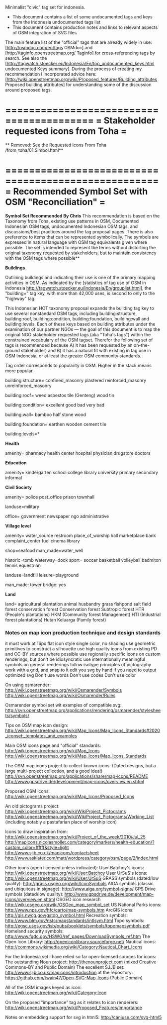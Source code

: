 

Minimalist "civic" tag set for indonesia. 

- This document contains a list of some undocumented tags and keys from the Indonesia undocumented tags list
- This document contains production notes and links to relevant aspects of OSM integration of SVG files

The main feature list of the "official" tags that are already widely in use: [http://osmdoc.com/en/tags OSMdoc] and [http://taginfo.openstreetmap.org/ Taginfo] for cross-referencing tags by search.
See also the [http://tagwatch.stoecker.eu/Indonesia/En/top_undocumented_keys.html undocumented Keys summary]. During the process of creating my recommendation I incorporated advice here: [http://wiki.openstreetmap.org/wiki/Proposed_features/Building_attributes Proposed building attributes] for understanding some of the discussion around proposed tags.


 =========================================
 = Stakeholder requested icons from Toha =
 =========================================

** Removed: See the Requested icons From Toha /from_toha/01.Simbol.html**


 ====================================================
 = Recommended Symbol Set with OSM "Reconciliation" =
 ====================================================

**Symbol Set Recommended By Chris** 
This recommendation is based on the Taxonomy from Toha, existing use patterns in OSM, Documented Indonesian OSM tags, undocumented Indonesian OSM tags, and discussions/best practices around the tag proposal pages. There is also preference to items that can be represented symbolically. The symbols are expressed in natural language with OSM tag equivalents given where possible. The set is intended to represent the terms without distorting the original taxonomy requested by stakeholders, but to maintain consistency with the OSM tags where possible**

**Buildings**

Outlining buildings and indicating their use is one of the primary mapping activities in OSM. As indicated by the [statistics of tag use of OSM in Indonesia http://tagwatch.stoecker.eu/Indonesia/En/grouplist.html], the "building=" tag key, with more than 42,000 uses, is second to only to the "highway" tag. 

This Indonesian HOT taxonomy proposal expands the building tag key to use several nonstandard OSM tags, including building:structure, building:roof, building:condition, building:foundation, building:wall and building:levels. Each of these keys based on building attributes under the examination of our partner NGOs — the goal of this document is to map the original NGO stakeholder requested tags (aka "Toha's tags") within the constrained vocabulary of the OSM tagset.  Therefor the following set of tags is recommended because A) it has been requested by an on-the-ground stakeholder) and B) it has a natural fit with existing in tag use in OSM Indonesia, or at least the greater OSM community standards.

Tag order corresponds to popularity in OSM. Higher in the stack means more popular.

building:structure=
   confined_masonry
   plastered
   reinforced_masonry
   unreinforced_masonry

building:roof=
   weed
   asbestos
   tile (Genteng)
   wood
   tin

building:condition=
   excellent
   good
   bad
   very bad

building:wall=
   bamboo
   half
   stone
   wood 
   
building:foundation=
   earthen
   wooden
   cement
   tile
   
building:levels=*

**Health**

amenity= 
   pharmacy
   health center
   hospital
   physician
   drugstore
   doctors

**Education**

amenity= 
   kindergarten
   school
   college
   library
   university
   primary 
   secondary 
   informal 

**Civil Society**

amenity= 
   police
   post_office
   prison
   townhall

landuse=military
   
office=
   government
   newspaper
   ngo
   administrative 

**Village level**

amenity=
   water_source
   restroom
   place_of_worship
   hall
   marketplace
   bank
   complaint_center
   fuel
   cinema
   library
   
shop=seafood
man_made=water_well
   
historic=tomb
waterway=dock
sport=
   soccer
   basketball
   volleyball
   badmiton
   tennis
   equestrian

landuse=landfill
leisure=playground

man_made: tower
bridge: yes

**Land**

land=
   agricultural
   plantation
   animal husbandry
   grass
   fishpond
   salt field
   forest
   conservation forest
   Conservation forest
   Subtropic forest
   HTR (People's plantations)
   HKM (Community forest Management)
   HTI (Industrial forest plantations)
   Hutan Keluarga (Family forest)
   

### Notes on map icon production technique and design standards

it must work at 16px
flat icon style
single color, no shading
use geometric primitives to construct a silhouette
use high quality icons from existing PD and CC-BY sources where possible
use regionally specific icons on custom renderings, but don't be idiosyncratic
use internationally meaningful symbols on general renderings
follow isotype principles of pictography
work with a grid, and snap to it
edit you svg by hand if you need to 
output optimized svg
Don't use words
Don't use codes
Don't use color

On using osmarender: 
  http://wiki.openstreetmap.org/wiki/Osmarender/Symbols
  http://wiki.openstreetmap.org/wiki/Osmarender/Rules

Osmarender symbol set wit examples of compatible svg:       
  http://svn.openstreetmap.org/applications/rendering/osmarender/stylesheets/symbols/

Tips on OSM map icon design: 
  http://wiki.openstreetmap.org/wiki/Map_Icons/Map_Icons_Standards#2020_iconset:_templates_and_examples

Main OSM icons page and "official" standards: 
  http://wiki.openstreetmap.org/wiki/Map_Icons
  http://wiki.openstreetmap.org/wiki/Map_Icons/Map_Icons_Standards

The OSM map icons project to collect known icons. 
  (Dated designs, but a large multi-project collection, and a good idea!) 
  http://svn.openstreetmap.org/applications/share/map-icons/README
  http://www.gpsdrive.de/development/map-icons/overview.en.shtml

Proposed OSM icons:
  http://wiki.openstreetmap.org/wiki/Map_Icons/Proposed_Icons

An old pictograms project:
  http://wiki.openstreetmap.org/wiki/WikiProject_Pictograms
  http://wiki.openstreetmap.org/wiki/WikiProject_Pictograms/Working_List (including notably a pastafarian place of worship icon)

Icons to draw inspiration from: 
  http://wiki.openstreetmap.org/wiki/Project_of_the_week/2010/Jul_25
  http://mapicons.nicolasmollet.com/category/markers/health-education/?custom_color=ffffff&style=light
  http://www.sjjb.co.uk/mapicons/contactsheet
  http://www.asklater.com/matt/wordpress/category/osm/page/2/index.html

Other icons (open licensed unless indicated): 
   User Batchoy's icons: http://wiki.openstreetmap.org/wiki/User:Batchoy
   User UrSuS's icons: http://wiki.openstreetmap.org/wiki/User:UrSuS
   GRASS symbols (dated/low quality): http://grass.osgeo.org/wiki/IconSymbols
   AIGA symbols (classic and ubiquitous in signage): http://www.aiga.org/symbol-signs/
   GPS Drive symbols (dated/low quality): http://www.gpsdrive.de/development/map-icons/overview.en.shtml
   OSGEO icon research  http://wiki.osgeo.org/wiki/OSGeo_map_symbol_set
   US National Parks icons: http://www.nps.gov/hfc/carto/map-symbols.htm
   ArcGIS icons: http://gis.nwcg.gov/gstop_symbol.html
   Recreation symbols: http://www.blm.gov/nstc/mapstandards/intlsym.html
   Topo symbols: http://egsc.usgs.gov/isb/pubs/booklets/symbols/topomapsymbols.pdf
   Homeland security symbols: http://www.fgdc.gov/HSWG/ref_pages/DownloadSymbols_ref.htm
   The Open Icon Library: http://openiconlibrary.sourceforge.net/
   Nautical icons: http://commons.wikimedia.org/wiki/Category:Nautical_Chart_Icons

For the Indonesia set I have relied so far open-licensed sources for icons:
  The outstanding Noun project: http://thenounproject.com (mixed Creative Commons-BY and Public Domain)
  The excellent SJJB set: http://www.sjjb.co.uk/mapicons/introduction at the repository: https://github.com/twain47/Open-SVG-Map-Icons (Public Domain)

All of the OSM images keyed as icon: http://wiki.openstreetmap.org/wiki/Category:Icon

On the proposed "importance" tag as it relates to icon renderers:         
  http://wiki.openstreetmap.org/wiki/Proposed_Features/Importance

Notes on embedding support for svg in html5: 
  http://caniuse.com/svg-html5